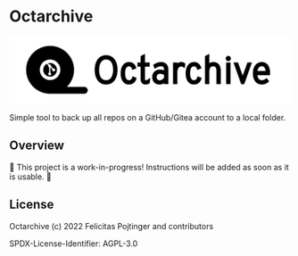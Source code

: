 # Octarchive

![Logo](./docs/logo-readme.png)

Simple tool to back up all repos on a GitHub/Gitea account to a local folder.

## Overview

🚧 This project is a work-in-progress! Instructions will be added as soon as it is usable. 🚧

## License

Octarchive (c) 2022 Felicitas Pojtinger and contributors

SPDX-License-Identifier: AGPL-3.0

